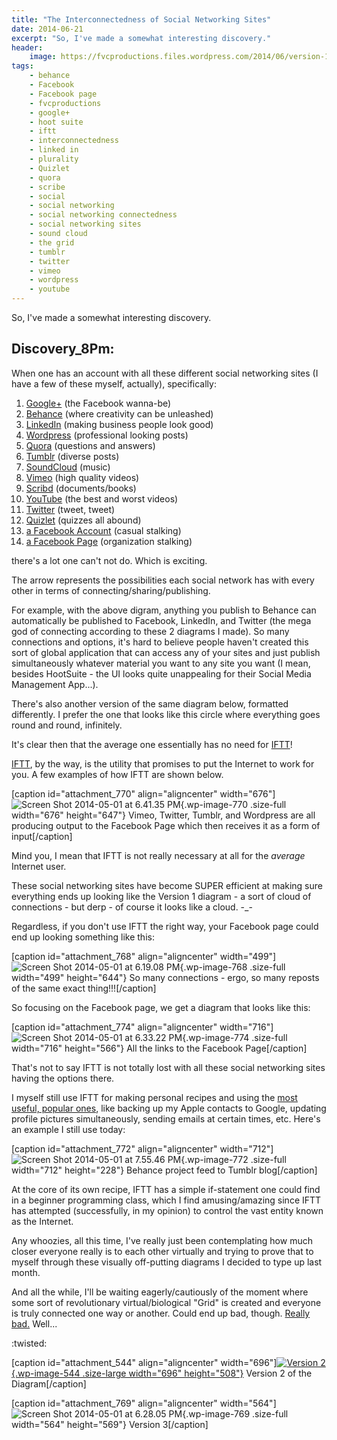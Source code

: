```yaml
---
title: "The Interconnectedness of Social Networking Sites"
date: 2014-06-21
excerpt: "So, I've made a somewhat interesting discovery."
header:
    image: https://fvcproductions.files.wordpress.com/2014/06/version-1.jpg?w=1024&h=435&crop=1
tags:
    - behance
    - Facebook
    - Facebook page
    - fvcproductions
    - google+
    - hoot suite
    - iftt
    - interconnectedness
    - linked in
    - plurality
    - Quizlet
    - quora
    - scribe
    - social
    - social networking
    - social networking connectedness
    - social networking sites
    - sound cloud
    - the grid
    - tumblr
    - twitter
    - vimeo
    - wordpress
    - youtube
---
```


So, I've made a somewhat interesting discovery.

Discovery\_8Pm:
---------------

When one has an account with all these different social networking sites
(I have a few of these myself, actually), specifically:

1. [Google+](https://www.google.com/+/learnmore/) (the Facebook
    wanna-be)
2. [Behance](https://www.behance.net) (where creativity can be
    unleashed)
3. [LinkedIn](https://www.linkedin.com) (making business people look
    good)
4.  [Wordpress](https://www.wordpress.com) (professional looking posts)
5.  [Quora](https://www.quora.com) (questions and answers)
6.  [Tumblr](https://www.tumblr.com) (diverse posts)
7.  [SoundCloud](https://www.soundcloud.com) (music)
8.  [Vimeo](https://www.vimeo.com) (high quality videos)
9.  [Scribd](https://www.scribd.com) (documents/books)
10. [YouTube](https://www.youtube.com) (the best and worst videos)
11. [Twitter](https://www.twitter.com) (tweet, tweet)
12. [Quizlet](https://www.quizlet.com) (quizzes all abound)
13. [a Facebook Account](https://www.facebook.com) (casual stalking)
14. [a Facebook
    Page](https://www.facebook.com/help/174987089221178 "What is a Facebook Page?")
    (organization stalking)

there's a lot one can't not do. Which is exciting.

The arrow represents the possibilities each social network has with
every other in terms of connecting/sharing/publishing.

For example, with the above digram, anything you publish to Behance can
automatically be published to Facebook, LinkedIn, and Twitter (the mega
god of connecting according to these 2 diagrams I made). So many
connections and options, it's hard to believe people haven't created
this sort of global application that can access any of your sites and
just publish simultaneously whatever material you want to any site you
want (I mean, besides HootSuite - the UI looks quite unappealing for
their Social Media Management App...).

There's also another version of the same diagram below, formatted
differently. I prefer the one that looks like this circle where
everything goes round and round, infinitely.

It's clear then that the average one essentially has no need for
[IFTT](https://ifttt.com)!

[IFTT](https://ifttt.com), by the way, is the utility that promises to
put the Internet to work for you. A few examples of how IFTT are shown
below.

\[caption id="attachment\_770" align="aligncenter" width="676"\]![Screen
Shot 2014-05-01 at 6.41.35
PM](https://fvcproductions.files.wordpress.com/2014/06/screen-shot-2014-05-01-at-6-41-35-pm.png){.wp-image-770
.size-full width="676" height="647"} Vimeo, Twitter, Tumblr, and
Wordpress are all producing output to the Facebook Page which then
receives it as a form of input\[/caption\]

Mind you, I mean that IFTT is not really necessary at all for the
*average* Internet user.

These social networking sites have become SUPER efficient at making sure
everything ends up looking like the Version 1 diagram - a sort of cloud
of connections - but derp - of course it looks like a cloud. -\_-

Regardless, if you don't use IFTT the right way, your Facebook page
could end up looking something like this:

\[caption id="attachment\_768" align="aligncenter" width="499"\]![Screen
Shot 2014-05-01 at 6.19.08
PM](https://fvcproductions.files.wordpress.com/2014/06/screen-shot-2014-05-01-at-6-19-08-pm.png){.wp-image-768
.size-full width="499" height="644"} So many connections - ergo, so many
reposts of the same exact thing!!!\[/caption\]

So focusing on the Facebook page, we get a diagram that looks like this:

\[caption id="attachment\_774" align="aligncenter" width="716"\]![Screen
Shot 2014-05-01 at 6.33.22
PM](https://fvcproductions.files.wordpress.com/2014/06/screen-shot-2014-05-01-at-6-33-22-pm.png){.wp-image-774
.size-full width="716" height="566"} All the links to the Facebook
Page\[/caption\]

That's not to say IFTT is not totally lost with all these social
networking sites having the options there.

I myself still use IFTT for making personal recipes and using the [most
useful, popular ones](https://ifttt.com/recipes#popular), like backing
up my Apple contacts to Google, updating profile pictures
simultaneously, sending emails at certain times, etc. Here's an example
I still use today:

\[caption id="attachment\_772" align="aligncenter" width="712"\]![Screen
Shot 2014-05-01 at 7.55.46
PM](https://fvcproductions.files.wordpress.com/2014/06/screen-shot-2014-05-01-at-7-55-46-pm.png){.wp-image-772
.size-full width="712" height="228"} Behance project feed to Tumblr
blog\[/caption\]

At the core of its own recipe, IFTT has a simple if-statement one could
find in a beginner programming class, which I find amusing/amazing since
IFTT has attempted (successfully, in my opinion) to control the vast
entity known as the Internet.

Any whoozies, all this time, I've really just been contemplating how
much closer everyone really is to each other virtually and trying to
prove that to myself through these visually off-putting diagrams I
decided to type up last month.

And all the while, I'll be waiting eagerly/cautiously of the moment
where some sort of revolutionary virtual/biological "Grid" is created
and everyone is truly connected one way or another. Could end up bad,
though. [Really
bad.](https://www.youtube.com/watch?v=IzryBRPwsog "Plurality.") Well...

:twisted:

\[caption id="attachment\_544" align="aligncenter"
width="696"\][![Version
2](https://fvcproductions.files.wordpress.com/2014/06/version-2.jpg?w=696){.wp-image-544
.size-large width="696"
height="508"}](https://fvcproductions.files.wordpress.com/2014/06/version-2.jpg)
Version 2 of the Diagram\[/caption\]

\[caption id="attachment\_769" align="aligncenter" width="564"\]![Screen
Shot 2014-05-01 at 6.28.05
PM](https://fvcproductions.files.wordpress.com/2014/06/screen-shot-2014-05-01-at-6-28-05-pm.png){.wp-image-769
.size-full width="564" height="569"} Version 3\[/caption\]
